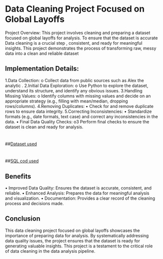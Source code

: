 # Data Cleaning Project Focused on Global Layoffs
Project Overview: This project involves cleaning and preparing a dataset focused on global layoffs for analysis. To ensure that the dataset is accurate Data cleaning is a crucial step , consistent, and ready for meaningful insights. This project demonstrates the process of transforming raw, messy data into a clean and reliable dataset
## Implementation Details:
1.Data Collection:
o	Collect data from public sources such as Alex the analytic .
2.Initial Data Exploration:
o	Use Python to explore the dataset, understand its structure, and identify any obvious issues.
3.Handling Missing Values:
o	Identify columns with missing values and decide on an appropriate strategy (e.g., filling with mean/median, dropping rows/columns).
4.Removing Duplicates:
•	Check for and remove duplicate rows to ensure data integrity.
5.Correcting Inconsistencies:
•	Standardize formats (e.g., date formats, text case) and correct any inconsistencies in the data.
•	Final Data Quality Checks:
o3	Perform final checks to ensure the dataset is clean and ready for analysis.
#

##<a href="https://github.com/LUJAINALALAWI/MySQL/blob/main/README.md">Dataset used</a>
#
##<a href="https://github.com/LUJAINALALAWI/MySQL/blob/main/MYSQL-DTA.CLEINING.sql">SQL cod used</a>


## Benefits
•	Improved Data Quality: Ensures the dataset is accurate, consistent, and reliable.
•	Enhanced Analysis: Prepares the data for meaningful analysis and visualization.
•	Documentation: Provides a clear record of the cleaning process and decisions made.
## Conclusion
This data cleaning project focused on global layoffs showcases the importance of preparing data for analysis. By systematically addressing data quality issues, the project ensures that the dataset is ready for generating valuable insights. This project is a testament to the critical role of data cleaning in the data analysis pipeline.


































































